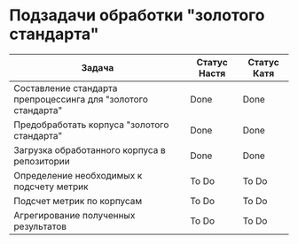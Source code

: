 # Подзадачи обработки "золотого стандарта"

| Задача | Статус Настя | Статус Катя |
|---|---|---|
| Составление стандарта препроцессинга для "золотого стандарта" | Done | Done |
| Предобработать корпуса "золотого стандарта" | Done | Done |
| Загрузка обработанного корпуса в репозитории | Done | Done |
| Определение необходимых к подсчету метрик | To Do | To Do |
| Подсчет метрик по корпусам | To Do | To Do |
| Агрегирование полученных результатов | To Do | To Do |
